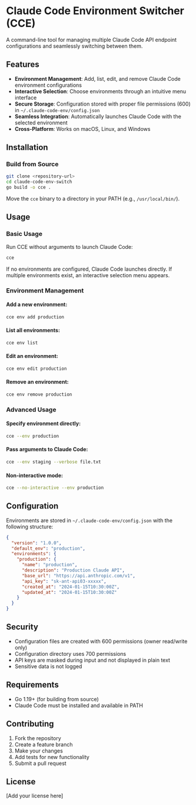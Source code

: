 # Claude Code Environment Switcher (CCE)

A command-line tool for managing multiple Claude Code API endpoint configurations and seamlessly switching between them.

## Features

- **Environment Management**: Add, list, edit, and remove Claude Code environment configurations
- **Interactive Selection**: Choose environments through an intuitive menu interface  
- **Secure Storage**: Configuration stored with proper file permissions (600) in `~/.claude-code-env/config.json`
- **Seamless Integration**: Automatically launches Claude Code with the selected environment
- **Cross-Platform**: Works on macOS, Linux, and Windows

## Installation

### Build from Source

```bash
git clone <repository-url>
cd claude-code-env-switch
go build -o cce .
```

Move the `cce` binary to a directory in your PATH (e.g., `/usr/local/bin/`).

## Usage

### Basic Usage

Run CCE without arguments to launch Claude Code:
```bash
cce
```

If no environments are configured, Claude Code launches directly. If multiple environments exist, an interactive selection menu appears.

### Environment Management

#### Add a new environment:
```bash
cce env add production
```

#### List all environments:
```bash
cce env list
```

#### Edit an environment:
```bash
cce env edit production
```

#### Remove an environment:
```bash
cce env remove production
```

### Advanced Usage

#### Specify environment directly:
```bash
cce --env production
```

#### Pass arguments to Claude Code:
```bash
cce --env staging --verbose file.txt
```

#### Non-interactive mode:
```bash
cce --no-interactive --env production
```

## Configuration

Environments are stored in `~/.claude-code-env/config.json` with the following structure:

```json
{
  "version": "1.0.0",
  "default_env": "production",
  "environments": {
    "production": {
      "name": "production",
      "description": "Production Claude API",
      "base_url": "https://api.anthropic.com/v1",
      "api_key": "sk-ant-api03-xxxxx",
      "created_at": "2024-01-15T10:30:00Z",
      "updated_at": "2024-01-15T10:30:00Z"
    }
  }
}
```

## Security

- Configuration files are created with 600 permissions (owner read/write only)
- Configuration directory uses 700 permissions
- API keys are masked during input and not displayed in plain text
- Sensitive data is not logged

## Requirements

- Go 1.19+ (for building from source)
- Claude Code must be installed and available in PATH

## Contributing

1. Fork the repository
2. Create a feature branch
3. Make your changes
4. Add tests for new functionality
5. Submit a pull request

## License

[Add your license here]